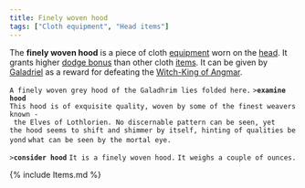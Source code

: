 ```yaml
---
title: Finely woven hood
tags: ["Cloth equipment", "Head items"]
---
```

The **finely woven hood** is a piece of cloth
[equipment](equipment "wikilink") worn on the [head](head "wikilink").
It grants higher [dodge bonus](dodge_bonus "wikilink") than other cloth
[items](item "wikilink"). It can be given by
[Galadriel](Galadriel "wikilink") as a reward for defeating the
[Witch-King of Angmar](Witch-King_of_Angmar "wikilink").

`A finely woven grey hood of the Galadhrim lies folded here.`
`>`**`examine hood`**
`This hood is of exquisite quality, woven by some of the finest weavers`
`known - the Elves of Lothlorien. No discernable pattern can be seen, yet `
`the hood seems to shift and shimmer by itself, hinting of qualities beyond`
`what can be seen by the mortal eye.`

`>`**`consider hood`**
`It is a finely woven hood.`
`It weighs a couple of ounces.`

{% include Items.md %}
